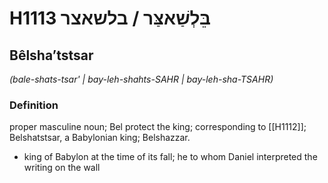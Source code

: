 # H1113 בֵּלְשַׁאצַּר / בלשאצר

## Bêlshaʼtstsar

_(bale-shats-tsar' | bay-leh-shahts-SAHR | bay-leh-sha-TSAHR)_

### Definition

proper masculine noun; Bel protect the king; corresponding to [[H1112]]; Belshatstsar, a Babylonian king; Belshazzar.

- king of Babylon at the time of its fall; he to whom Daniel interpreted the writing on the wall
